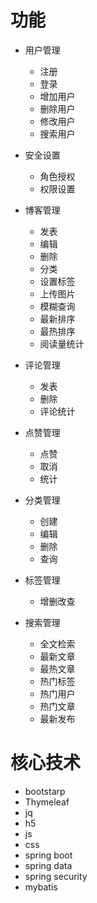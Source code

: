 # 功能

- 用户管理
  - 注册
  - 登录
  - 增加用户
  - 删除用户
  - 修改用户
  - 搜索用户
- 安全设置
  - 角色授权
  - 权限设置

- 博客管理
  - 发表
  - 编辑
  - 删除
  - 分类
  - 设置标签
  - 上传图片
  - 模糊查询
  - 最新排序
  - 最热排序
  - 阅读量统计

- 评论管理
  - 发表
  - 删除
  - 评论统计

- 点赞管理
  - 点赞
  - 取消
  - 统计

- 分类管理
  - 创建
  - 编辑
  - 删除
  - 查询

- 标签管理
  - 增删改查

- 搜索管理
  - 全文检索
  - 最新文章
  - 最热文章
  - 热门标签
  - 热门用户
  - 热门文章
  - 最新发布

# 核心技术

- bootstarp
- Thymeleaf
- jq
- h5
- js
- css
- spring boot
- spring data
- spring security
- mybatis